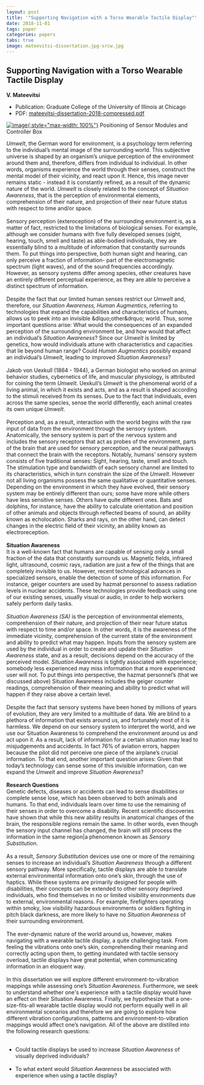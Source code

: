 ```yaml
---
layout: post
title: '"Supporting Navigation with a Torso Wearable Tactile Display"'
date: 2018-11-01
tags: paper
categories: papers
tabs: true
image: mateevitsi-dissertation.jpg-srcw.jpg
---
```


## Supporting Navigation with a Torso Wearable Tactile Display
**V. Mateevitsi**
- Publication: Graduate College of the University of Illinois at Chicago
- PDF: [mateevitsi-dissertation-2018-compressed.pdf](/documents/mateevitsi-dissertation-2018-compressed.pdf)


[![image](https://www.evl.uic.edu/output/originals/mateevitsi-dissertation.jpg-srcw.jpg){:style="max-width: 100%"}](https://www.evl.uic.edu/output/originals/mateevitsi-dissertation.jpg-srcw.jpg)
Positioning of Sensor Modules and Controller Box

<i>Umwelt</i>, the German word for environment, is a psychology term referring to the individual&rsquo;s mental image of the surrounding world. This subjective universe is shaped by an organism&rsquo;s unique perception of the environment around them and, therefore, differs from individual to individual. In other words, organisms experience the world through their senses, construct the mental model of their vicinity, and react upon it. Hence, this image never remains static - instead it is constantly refined, as a result of the dynamic nature of the world. <i>Umwelt</i> is closely related to the concept of <i>Situation Awareness</i>, that is the perception of environmental elements, comprehension of their nature, and projection of their near future status with respect to time and/or space.<br><br>
Sensory perception (exteroception) of the surrounding environment is, as a matter of fact, restricted to the limitations of biological senses. For example, although we consider humans with five fully developed senses (sight, hearing, touch, smell and taste) as able-bodied individuals, they are essentially blind to a multitude of information that constantly surrounds them. To put things into perspective, both human sight and hearing, can only perceive a fraction of information- part of the electromagnetic spectrum (light waves), and of the sound frequencies accordingly. However, as sensory systems differ among species, other creatures have an entirely different perceptual experience, as they are able to perceive a distinct spectrum of information.<br><br>
Despite the fact that our limited human senses restrict our <i>Umwelt</i> and, therefore, our <i>Situation Awareness, Human Augmentics</i>, referring to technologies that expand the capabilities and characteristics of humans, allows us to peek into an invisible &dlquo;other&drquo; world. Thus, some important questions arise: What would the consequences of an expanded perception of the
surrounding environment be, and how would that affect an individual&rsquo;s <i>Situation Awareness</i>? Since our <i>Umwelt</i> is limited by genetics, how would individuals attune with characteristics and capacities that lie beyond human range? Could <i>Human Augmentics</i> possibly expand an individual&rsquo;s <i>Umwelt</i>, leading to improved <i>Situation Awareness</i>?<br><br>
Jakob von Uexkull (1864 - 1944), a German biologist who worked on animal behavior studies, cybernetics of life, and muscular physiology, is attributed for coining the term <i>Umwelt</i>. Uexkull&rsquo;s <i>Umwelt</i> is the phenomenal world of a living animal, in which it exists and acts, and as a result is shaped according to the stimuli received from its senses. Due to the fact that individuals, even across the same species, sense the world differently, each animal creates its own unique <i>Umwelt</i>.<br><br>
Perception and, as a result, interaction with the world begins with the raw input of data from the environment through the sensory system. Anatomically, the sensory system is part of the nervous system and includes the sensory receptors that act as probes of the environment, parts of the brain that are used for sensory perception, and the neural pathways that connect the brain with the receptors. Notably, humans&rsquo; sensory system consists of five traditional senses: Sight, hearing, taste, smell and touch. The stimulation type and bandwidth of each sensory channel are limited to its characteristics, which in turn constrain the size of the <i>Umwelt</i>.
However not all living organisms possess the same qualitative or quantitative senses. Depending on the environment in which they have evolved, their sensory system may be entirely different than ours; some have more while others have less sensitive senses. Others have quite different ones. Bats and dolphins, for instance, have the ability to calculate orientation and position of other animals and objects through reflected beams of sound, an ability known as echolocation. Sharks and rays, on the other hand, can detect changes in the electric field of their vicinity, an ability known as electroreception.<br><br>
<strong>Situation Awareness</strong><br>
It is a well-known fact that humans are capable of sensing only a small fraction of the data that constantly surrounds us. Magnetic fields, infrared light, ultrasound, cosmic rays, radiation are just a few of the things that are completely invisible to us. However, recent technological advances in specialized sensors, enable the detection of some of this information. For instance, geiger counters are used by hazmat personnel to assess radiation levels in nuclear accidents. These technologies provide feedback using one of our existing senses, usually visual or audio, in order to help workers safely perform daily tasks.<br><br>
<i>Situation Awareness (SA)</i> is the perception of environmental elements, comprehension of their nature, and projection of their near future status with respect to time and/or space. In other words, it is the awareness of the immediate vicinity, comprehension of the current state of the environment and ability to predict what may happen. Inputs from the sensory system are used by the individual in order to create and update their <i>Situation Awareness</i> state, and as a result, decisions depend on the accuracy of the perceived model. <i>Situation Awareness</i> is tightly associated with experience; somebody less experienced may miss information that a more experienced user will not. To put things into perspective, the hazmat personnel&rsquo;s (that we discussed above) Situation Awareness includes the geiger counter readings, comprehension of their meaning and ability to predict what will happen if they raise above a certain level.<br><br>
Despite the fact that sensory systems have been honed by millions of years of evolution, they are very limited to a multitude of data. We are blind to a plethora of information that exists around us, and fortunately most of it is harmless. We depend on our sensory system to interpret the world, and we use our Situation Awareness to comprehend the environment around us and act upon it. As a result, lack of information for a certain situation may lead to misjudgements and accidents. In fact 76% of aviation errors, happen because the pilot did not perceive one piece of the airplane&rsquo;s crucial information. To that end, another important question arises: Given that today&rsquo;s technology can sense some of this invisible information, can we expand the <i>Umwelt</i> and improve <i>Situation Awareness</i>?<br><br>
<strong>Research Questions</strong><br>
Genetic defects, diseases or accidents can lead to sense disabilities or complete sense lose, which has been observed to both animals and humans. To that end, individuals learn over time to use the remaining of their senses in order to overcome a disability. Recent scientific discoveries have shown that while this new ability results in anatomical changes of the brain, the responsible regions remain the same. In other words, even though the sensory input channel has changed, the brain will still process the information in the same region|a phenomenon known as <i>Sensory Substitution</i>.<br><br>
As a result, <i>Sensory Substitution</i> devices use one or more of the remaining senses to increase an individual&rsquo;s <i>Situation Awareness</i> through a different sensory pathway. More specifically, tactile displays are able to translate external environmental information onto one&rsquo;s skin, through the use of haptics. While these systems are primarily designed for people with disabilities, their concepts can be extended to other sensory deprived individuals, who find themselves in no or limited visibility environments due to external, environmental reasons. For example, firefighters operating within smoky, low visibility hazardous environments or soldiers fighting in pitch black darkness, are more likely to have no <i>Situation Awareness</i> of their surrounding environment.<br><br>
The ever-dynamic nature of the world around us, however, makes navigating with a wearable tactile display, a quite challenging task. From feeling the vibrations onto one&rsquo;s skin, comprehending their meaning and correctly acting upon them, to getting inundated with tactile sensory overload, tactile displays have great potential, when communicating information in an eloquent
way.<br><br>
In this dissertation we will explore different environment-to-vibration mappings while assessing one&rsquo;s <i>Situation Awareness</i>. Furthermore, we seek to understand whether one's experience with a tactile display would have an effect on their Situation Awareness. Finally, we hypothesize that a one-size-fits-all wearable tactile display would not perform equally well in all environmental scenarios and therefore we are going to explore how different vibration configurations, patterns and environment-to-vibration mappings would affect one&rsquo;s navigation. All of the above are distilled into the following research questions:<br><br>
- Could tactile displays be used to increase <i>Situation Awareness</i> of visually deprived individuals?<br><br>
- To what extent would <i>Situation Awareness</i> be associated with experience when using a tactile display?